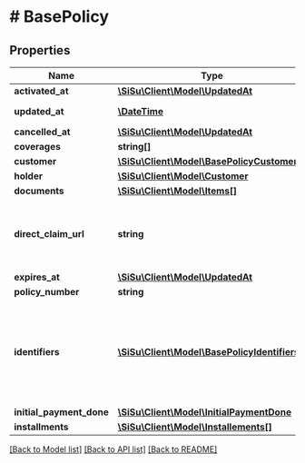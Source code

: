 # # BasePolicy

## Properties

Name | Type | Description | Notes
------------ | ------------- | ------------- | -------------
**activated_at** | [**\SiSu\Client\Model\UpdatedAt**](UpdatedAt.md) |  | [optional] 
**updated_at** | [**\DateTime**](\DateTime.md) | ISO 8601 date format | [optional] 
**cancelled_at** | [**\SiSu\Client\Model\UpdatedAt**](UpdatedAt.md) |  | [optional] 
**coverages** | **string[]** |  | [optional] 
**customer** | [**\SiSu\Client\Model\BasePolicyCustomer**](BasePolicyCustomer.md) |  | [optional] 
**holder** | [**\SiSu\Client\Model\Customer**](Customer.md) |  | [optional] 
**documents** | [**\SiSu\Client\Model\Items[]**](Items.md) |  | [optional] 
**direct_claim_url** | **string** | direct URL to claim submission page for the created policy | [optional] 
**expires_at** | [**\SiSu\Client\Model\UpdatedAt**](UpdatedAt.md) |  | [optional] 
**policy_number** | **string** |  | [optional] 
**identifiers** | [**\SiSu\Client\Model\BasePolicyIdentifiers[]**](BasePolicyIdentifiers.md) | set of policy-specific identifiers (e.g. booking number, travel start date) | [optional] 
**initial_payment_done** | [**\SiSu\Client\Model\InitialPaymentDone**](InitialPaymentDone.md) |  | 
**installments** | [**\SiSu\Client\Model\Installements[]**](Installements.md) |  | [optional] 

[[Back to Model list]](../../README.md#documentation-for-models) [[Back to API list]](../../README.md#documentation-for-api-endpoints) [[Back to README]](../../README.md)


